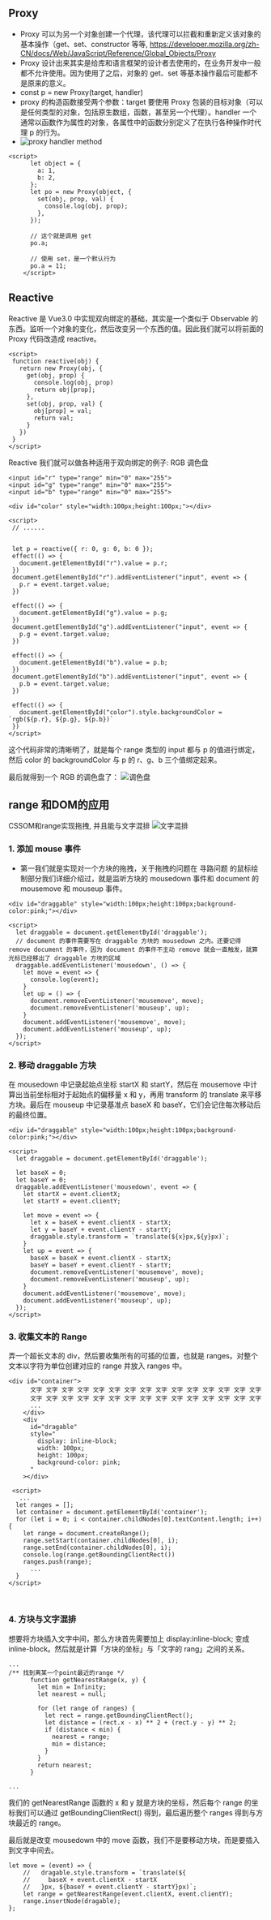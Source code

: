 ## Proxy
- Proxy 可以为另一个对象创建一个代理，该代理可以拦截和重新定义该对象的基本操作（get、set、constructor 等等,  https://developer.mozilla.org/zh-CN/docs/Web/JavaScript/Reference/Global_Objects/Proxy
- Proxy 设计出来其实是给库和语言框架的设计者去使用的，在业务开发中一般都不允许使用。因为使用了之后，对象的 get、set 等基本操作最后可能都不是原来的意义。
- const p = new Proxy(target, handler)
- proxy 的构造函数接受两个参数：target 要使用 Proxy 包装的目标对象（可以是任何类型的对象，包括原生数组，函数，甚至另一个代理）。handler 一个通常以函数作为属性的对象，各属性中的函数分别定义了在执行各种操作时代理 p 的行为。
-  ![proxy handler method](3.png)
```
<script>
      let object = {
        a: 1,
        b: 2,
      };
      let po = new Proxy(object, {
        set(obj, prop, val) {
          console.log(obj, prop);
        },
      });

      // 这个就是调用 get
      po.a;

      // 使用 set，是一个默认行为
      po.a = 11;
    </script>
```

## Reactive
 Reactive 是 Vue3.0 中实现双向绑定的基础，其实是一个类似于 Observable 的东西。监听一个对象的变化，然后改变另一个东西的值。因此我们就可以将前面的 Proxy 代码改造成 reactive。
 ```
<script>
  function reactive(obj) {
    return new Proxy(obj, {
      get(obj, prop) {
        console.log(obj, prop)
        return obj[prop];
      },
      set(obj, prop, val) {
        obj[prop] = val;
        return val;
      }
    })
  }
</script>
 ```

 Reactive 我们就可以做各种适用于双向绑定的例子: RGB 调色盘
 ```
<input id="r" type="range" min="0" max="255">
<input id="g" type="range" min="0" max="255">
<input id="b" type="range" min="0" max="255">

<div id="color" style="width:100px;height:100px;"></div>

<script>
  // ......

  
  let p = reactive({ r: 0, g: 0, b: 0 });
  effect(() => {
    document.getElementById("r").value = p.r;
  })
  document.getElementById("r").addEventListener("input", event => {
    p.r = event.target.value;
  })

  effect(() => {
    document.getElementById("g").value = p.g;
  })
  document.getElementById("g").addEventListener("input", event => {
    p.g = event.target.value;
  })

  effect(() => {
    document.getElementById("b").value = p.b;
  })
  document.getElementById("b").addEventListener("input", event => {
    p.b = event.target.value;
  })

  effect(() => {
    document.getElementById("color").style.backgroundColor = `rgb(${p.r}, ${p.g}, ${p.b})`
  })
</script>
 ```

这个代码非常的清晰明了，就是每个 range 类型的 input 都与 p 的值进行绑定，然后 color 的 backgroundColor 与 p 的 r、g、b 三个值绑定起来。

最后就得到一个 RGB 的调色盘了：
![调色盘](1.gif)


## range 和DOM的应用
CSSOM和range实现拖拽, 并且能与文字混排
![文字混排](2.gif)

### 1. 添加 mouse 事件
 - 第一我们就是实现对一个方块的拖拽，关于拖拽的问题在 寻路问题 的鼠标绘制部分我们详细介绍过，就是监听方块的 mousedown 事件和 document 的 mousemove 和 mouseup 事件。
```
<div id="draggable" style="width:100px;height:100px;background-color:pink;"></div>

<script>
  let draggable = document.getElementById('draggable');
  // document 的事件需要写在 draggable 方块的 mousedown 之内。还要记得 remove document 的事件，因为 document 的事件不主动 remove 就会一直触发，就算光标已经移出了 draggable 方块的区域
  draggable.addEventListener('mousedown', () => {
    let move = event => {
      console.log(event);
    }
    let up = () => {
      document.removeEventListener('mousemove', move);
      document.removeEventListener('mouseup', up);
    }
    document.addEventListener('mousemove', move);
    document.addEventListener('mouseup', up);
  });
</script>
```

### 2. 移动 draggable 方块
在 mousedown 中记录起始点坐标 startX 和 startY，然后在 mousemove 中计算出当前坐标相对于起始点的偏移量 x 和 y，再用 transform 的 translate 来平移方块。最后在 mouseup 中记录基准点 baseX 和 baseY，它们会记住每次移动后的最终位置。
```
<div id="draggable" style="width:100px;height:100px;background-color:pink;"></div>

<script>
  let draggable = document.getElementById('draggable');

  let baseX = 0;
  let baseY = 0;
  draggable.addEventListener('mousedown', event => {
    let startX = event.clientX;
    let startY = event.clientY;

    let move = event => {
      let x = baseX + event.clientX - startX;
      let y = baseY + event.clientY - startY;
      draggable.style.transform = `translate(${x}px,${y}px)`;
    }
    let up = event => {
      baseX = baseX + event.clientX - startX;
      baseY = baseY + event.clientY - startY;
      document.removeEventListener('mousemove', move);
      document.removeEventListener('mouseup', up);
    }
    document.addEventListener('mousemove', move);
    document.addEventListener('mouseup', up);
  });
</script>
```
### 3. 收集文本的 Range
弄一个超长文本的 div，然后要收集所有的可插的位置，也就是 ranges。对整个文本以字符为单位创建对应的 range 并放入 ranges 中。
```
<div id="container">
      文字 文字 文字 文字 文字 文字 文字 文字 文字 文字 文字 文字 文字 文字 文字
      文字 文字 文字 文字 文字 文字 文字 文字 文字 文字 文字 文字 文字 文字 文字
      ...
    </div>
    <div
      id="dragable"
      style="
        display: inline-block;
        width: 100px;
        height: 100px;
        background-color: pink;
      "
    ></div>

 <script>
   ...
  let ranges = [];
  let container = document.getElementById('container');
  for (let i = 0; i < container.childNodes[0].textContent.length; i++) {
    let range = document.createRange();
    range.setStart(container.childNodes[0], i);
    range.setEnd(container.childNodes[0], i);
    console.log(range.getBoundingClientRect())
    ranges.push(range);
      ...
  }     
</script>
      
      
```
### 4. 方块与文字混排
想要将方块插入文字中间，那么方块首先需要加上 display:inline-block; 变成 inline-block。然后就是计算「方块的坐标」与「文字的 rang」之间的关系。
```
...
/** 找到离某一个point最近的range */
      function getNearestRange(x, y) {
        let min = Infinity;
        let nearest = null;

        for (let range of ranges) {
          let rect = range.getBoundingClientRect();
          let distance = (rect.x - x) ** 2 + (rect.y - y) ** 2;
          if (distance < min) {
            nearest = range;
            min = distance;
          }
        }
        return nearest;
      }

...
```
我们的 getNearestRange 函数的 x 和 y 就是方块的坐标，然后每个 range 的坐标我们可以通过 getBoundingClientRect() 得到，最后遍历整个 ranges 得到与方块最近的 range。

最后就是改变 mousedown 中的 move 函数，我们不是要移动方块，而是要插入到文字中间去。
```
let move = (event) => {
    //   dragable.style.transform = `translate(${
    //     baseX + event.clientX - startX
    //   }px, ${baseY + event.clientY - startY}px)`;
    let range = getNearestRange(event.clientX, event.clientY);
    range.insertNode(dragable);
};
```